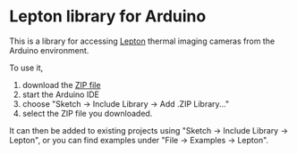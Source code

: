 # Lepton library for Arduino

This is a library for accessing [Lepton](http://lepton.flir.com/) thermal imaging cameras from the Arduino environment.

To use it,

1.  download the [ZIP file](https://github.com/matt-williams/arduino-lepton/archive/master.zip)
2.  start the Arduino IDE
3.  choose "Sketch -> Include Library -> Add .ZIP Library..."
4.  select the ZIP file you downloaded.

It can then be added to existing projects using "Sketch -> Include Library -> Lepton", or you can find examples under "File -> Examples -> Lepton".
